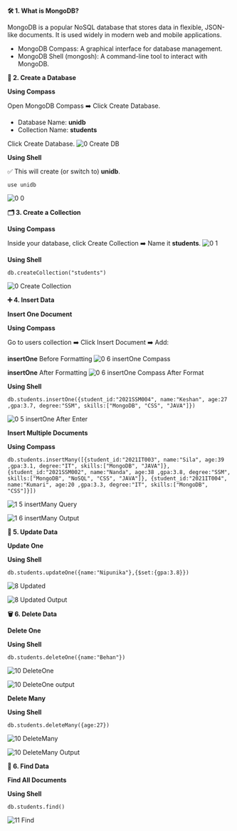 **🛠️ 1. What is MongoDB?**

MongoDB is a popular NoSQL database that stores data in flexible, JSON-like documents.
It is used widely in modern web and mobile applications.
* MongoDB Compass: A graphical interface for database management.
* MongoDB Shell (mongosh): A command-line tool to interact with MongoDB.

**📂 2. Create a Database**

**Using Compass**

Open MongoDB Compass ➡️ Click Create Database.

* Database Name: **unidb**
* Collection Name: **students**

Click Create Database.
![0 Create DB](https://github.com/user-attachments/assets/feff0def-322b-4fb5-9e57-e71ff4b0d419)

**Using Shell**

✅ This will create (or switch to) **unidb**.
~~~
use unidb
~~~

![0 0](https://github.com/user-attachments/assets/0441f324-4201-476b-b211-ae36d503ddfd)

**🗂️ 3. Create a Collection**

**Using Compass**

Inside your database, click Create Collection ➡️ Name it **students**.
![0 1](https://github.com/user-attachments/assets/0674fd87-8a9a-4ff6-80cc-e96c030bd8bd)

**Using Shell**

~~~
db.createCollection("students")
~~~

![0 Create Collection](https://github.com/user-attachments/assets/12f73b1e-60bc-4f80-9e3c-3f402ca343af)

**➕ 4. Insert Data**

**Insert One Document**

**Using Compass**

Go to users collection ➡️ Click Insert Document ➡️ Add:

**insertOne** Before Formatting
![0 6 insertOne Compass](https://github.com/user-attachments/assets/10eefcd2-2cae-48fc-92a8-e9c55bd5cb56)

**insertOne** After Formatting
![0 6 insertOne Compass After Format](https://github.com/user-attachments/assets/6452b9de-5cf2-4ad5-b1ba-cd988544d770)


**Using Shell**

~~~
db.students.insertOne({student_id:"2021SSM004", name:"Keshan", age:27 ,gpa:3.7, degree:"SSM", skills:["MongoDB", "CSS", "JAVA"]})
~~~

![0 5 insertOne After Enter](https://github.com/user-attachments/assets/97131784-388e-4e0e-adcb-a058a7754935)



**Insert Multiple Documents**

**Using Compass**

~~~
db.students.insertMany([{student_id:"2021IT003", name:"Sila", age:39 ,gpa:3.1, degree:"IT", skills:["MongoDB", "JAVA"]},{student_id:"2021SSM002", name:"Nanda", age:38 ,gpa:3.8, degree:"SSM", skills:["MongoDB", "NoSQL", "CSS", "JAVA"]}, {student_id:"2021IT004", name:"Kumari", age:20 ,gpa:3.3, degree:"IT", skills:["MongoDB", "CSS"]}])
~~~

![1 5 insertMany Query](https://github.com/user-attachments/assets/a8cd64eb-435f-41a0-9220-322c8c617f1b)

![1 6 insertMany Output](https://github.com/user-attachments/assets/106a44f6-2945-4517-9ff9-ef75242b52c8)

**🔄 5. Update Data**

**Update One**

**Using Shell**

~~~
db.students.updateOne({name:"Nipunika"},{$set:{gpa:3.8}})
~~~

![8 Updated](https://github.com/user-attachments/assets/4a3ccb13-f123-441d-951d-ecd4bbcdd450)

![8 Updated Output](https://github.com/user-attachments/assets/bb4002d6-0c8d-4be8-aada-9b48336041a2)

**🗑️ 6. Delete Data**

**Delete One**

**Using Shell**
~~~
db.students.deleteOne({name:"Behan"})
~~~

![10 DeleteOne](https://github.com/user-attachments/assets/776c7e2b-f4da-4e34-87d4-d18e33c65ce3)

![10 DeleteOne output](https://github.com/user-attachments/assets/39ba7915-5210-4091-8bb9-eb36b2e45d64)

**Delete Many**

**Using Shell**

~~~
db.students.deleteMany({age:27})
~~~

![10 DeleteMany](https://github.com/user-attachments/assets/77ef703d-20ea-4947-94eb-9299b23dd14e)

![10 DeleteMany Output](https://github.com/user-attachments/assets/8a452160-defa-45f1-854c-5f6aa03c07fb)

**🔎 6. Find Data**

**Find All Documents**

**Using Shell**

~~~
db.students.find()
~~~

![11 Find](https://github.com/user-attachments/assets/3b9712d1-0ce4-4ba6-802e-27eb614b493d)








